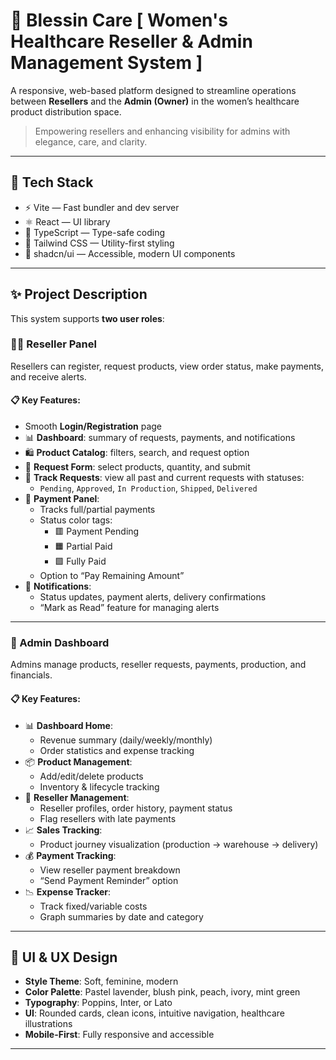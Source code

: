 # 💖 Blessin Care [ Women's Healthcare Reseller & Admin Management System ]

A responsive, web-based platform designed to streamline operations between **Resellers** and the **Admin (Owner)** in the women’s healthcare product distribution space.

> Empowering resellers and enhancing visibility for admins with elegance, care, and clarity.

---

## 🔧 Tech Stack

- ⚡ Vite — Fast bundler and dev server
- ⚛️ React — UI library
- 🧠 TypeScript — Type-safe coding
- 🎨 Tailwind CSS — Utility-first styling
- 🧩 shadcn/ui — Accessible, modern UI components

---

## ✨ Project Description

This system supports **two user roles**:

### 👩‍💼 Reseller Panel

Resellers can register, request products, view order status, make payments, and receive alerts.

#### 📋 Key Features:
- Smooth **Login/Registration** page
- 📊 **Dashboard**: summary of requests, payments, and notifications
- 🛍️ **Product Catalog**: filters, search, and request option
- 📝 **Request Form**: select products, quantity, and submit
- 🚚 **Track Requests**: view all past and current requests with statuses:
  - `Pending`, `Approved`, `In Production`, `Shipped`, `Delivered`
- 💸 **Payment Panel**:
  - Tracks full/partial payments
  - Status color tags:
    - 🟥 Payment Pending
    - 🟧 Partial Paid
    - 🟩 Fully Paid
  - Option to “Pay Remaining Amount”
- 🔔 **Notifications**:
  - Status updates, payment alerts, delivery confirmations
  - “Mark as Read” feature for managing alerts

---

### 🧠 Admin Dashboard

Admins manage products, reseller requests, payments, production, and financials.

#### 📋 Key Features:
- 📊 **Dashboard Home**:
  - Revenue summary (daily/weekly/monthly)
  - Order statistics and expense tracking
- 📦 **Product Management**:
  - Add/edit/delete products
  - Inventory & lifecycle tracking
- 🧾 **Reseller Management**:
  - Reseller profiles, order history, payment status
  - Flag resellers with late payments
- 📈 **Sales Tracking**:
  - Product journey visualization (production → warehouse → delivery)
- 💰 **Payment Tracking**:
  - View reseller payment breakdown
  - “Send Payment Reminder” option
- 📉 **Expense Tracker**:
  - Track fixed/variable costs
  - Graph summaries by date and category

---

## 🎨 UI & UX Design

- **Style Theme**: Soft, feminine, modern
- **Color Palette**: Pastel lavender, blush pink, peach, ivory, mint green
- **Typography**: Poppins, Inter, or Lato
- **UI**: Rounded cards, clean icons, intuitive navigation, healthcare illustrations
- **Mobile-First**: Fully responsive and accessible

---

